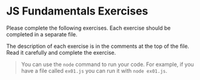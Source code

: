 # JS Fundamentals Exercises

Please complete the following exercises. Each exercise should be completed in a separate file.

The description of each exercise is in the comments at the top of the file. Read it carefully and complete the exercise.

> You can use the `node` command to run your code. For example, if you have a file called `ex01.js` you can run it with `node ex01.js`.
